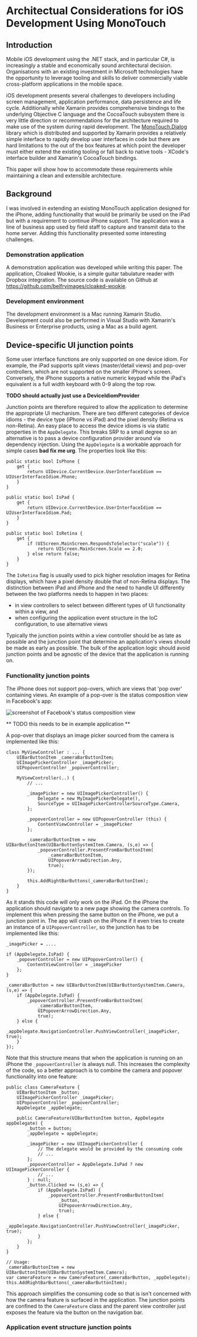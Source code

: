 # Architectual Considerations for iOS Development Using MonoTouch

## Introduction

Mobile iOS development using the .NET stack, and in particular C#, is increasingly a stable and economically sound architectural decision. Organisations with an existing investment in Microsoft technologies have the opportunity to leverage tooling and skills to deliver commercially viable cross-platform applications in the mobile space.

iOS development presents several challenges to developers including screen management, application performance, data persistence and life cycle. Additionally while Xamarin provides comprehensive bindings to the underlying Objective C language and the CocoaTouch subsystem there is very little direction or recommendations for the architecture required to make use of the system during rapid development. The [MonoTouch.Dialog]([http://docs.xamarin.com/guides/ios/user_interface/monotouch.dialog) library which is distributed and supported by Xamarin provides a relatively simple interface to rapidly develop user interfaces in code but there are hard limitations to the out of the box features at which point the developer must either extend the existing tooling or fall back to native tools - XCode's interface builder and Xamarin's CocoaTouch bindings. 

This paper will show how to accommodate these requirements while maintaining a clean and extensible architecture.


## Background

I was involved in extending an existing MonoTouch application designed for the iPhone, adding functionality that would be primarily be used on the iPad but with a requirement to continue iPhone support. The application was a line of business app used by field staff to capture and transmit data to the home server. Adding this functionality presented some interesting challenges.

### Demonstration application
A demonstration application was developed while writing this paper. The application, Cloaked Wookie, is a simple guitar tabulature reader with Dropbox integration. The source code is available on Github at <https://github.com/belfryimages/cloaked-wookie>.

### Development environment
The development environment is a Mac running Xamarin Studio. Development could also be performed in Visual Studio with Xamarin's Business or Enterprise products, using a Mac as a build agent.



## Device-specific UI junction points

Some user interface functions are only supported on one device idiom. For example, the iPad supports split views (master/detail views) and pop-over controllers, which are not supported on the smaller iPhone's screen. Conversely, the iPhone supports a native numeric keypad while the iPad's equivalent is a full width keyboard with 0-9 along the top row.


**TODO should actually just use a DeviceIdiomProvider**

Junction points are therefore required to allow the application to determine the appropriate UI mechanism. There are two different categories of device idioms - the device type (iPhone vs iPad) and the pixel density (Retina vs non-Retina). An easy place to access the device idioms is via static properties in the `AppDelegate`. This breaks SRP to a small degree so an alternative is to pass a device configuration provider around via dependency injection. Using the `AppDelegate` is a workable approach for simple cases **bad fix me urg**. The properties look like this:

	public static bool IsPhone {
		get {
			return UIDevice.CurrentDevice.UserInterfaceIdiom == UIUserInterfaceIdiom.Phone;
		}
	}

	public static bool IsPad {
		get {
			return UIDevice.CurrentDevice.UserInterfaceIdiom == UIUserInterfaceIdiom.Pad;
		}
	}

	public static bool IsRetina {
		get {
			if (UIScreen.MainScreen.RespondsToSelector("scale")) {
				return UIScreen.MainScreen.Scale == 2.0;
			} else return false;
		}
	}

The `IsRetina` flag is usually used to pick higher resolution images for Retina displays, which have a pixel density double that of non-Retina displays. The distinction between iPad and iPhone and the need to handle UI differently between the two platforms needs to happen in two places:

- in view controllers to select between different types of UI functionality within a view, and
- when configuring the application event structure in the IoC configuration, to use alternative views

Typically the junction points within a view controller should be as late as possible and the junction point that determine an application's views should be made as early as possible. The bulk of the application logic should avoid junction points and be agnostic of the device that the application is running on.


### Functionality junction points

The iPhone does not support pop-overs, which are views that 'pop over' containing views. An example of a pop-over is the status composition view in Facebook's app:

![screenshot of Facebook's status composition view](images/facebook_status_composition_view_ipad.png)

** TODO this needs to be in example application **

A pop-over that displays an image picker sourced from the camera is implemented like this:

	class MyViewController : ... {
		UIBarButtonItem _cameraBarButtonItem;
		UIImagePickerController _imagePicker;
		UIPopoverController _popoverController;

		MyViewController(..) {
			// ...

			_imagePicker = new UIImagePickerController() {
				Delegate = new MyImagePickerDelegate(),
				SourceType = UIImagePickerControllerSourceType.Camera,
			};

			_popoverController = new UIPopoverController (this) {
				ContentViewController = _imagePicker
			};
			
			_cameraBarButtonItem = new UIBarButtonItem(UIBarButtonSystemItem.Camera, (s,e) => {
				_popoverController.PresentFromBarButtonItem(
					_cameraBarButtonItem, 
					UIPopoverArrawDirection.Any,
					true);
			});

			this.AddRightBarButtons(_cameraBarButtonItem);
		}
	}

As it stands this code will only work on the iPad. On the iPhone the application should navigate to a new page showing the camera controls. To implement this when pressing the same button on the iPhone, we put a junction point in. The app will crash on the iPhone if it even tries to create an instance of a `UIPopoverController`, so the junction has to be implemented like this:

	_imagePicker = ....

	if (AppDelegate.IsPad) {
		_popoverController = new UIPopoverController() {
			ContentViewController = _imagePicker
		};
	}

	_cameraBarButton = new UIBarButtonItem(UIBarButtonSystemItem.Camera, (s,e) => {
		if (AppDelegate.IsPad) {
			_popoverController.PresentFromBarButtonItem(
				_cameraBarButtonItem, 
				UIPopoverArrowDirection.Any,
				true);
		} else {
			_appDelegate.NavigationController.PushViewController(_imagePicker, true);
		}
	});

Note that this structure means that when the application is running on an iPhone the `_popoverController` is always null. This increases the complexity of the code, so a better approach is to combine the camera and popover functionality into one feature:

	public class CameraFeature {
		UIBarButtonItem _button;
		UIImagePickerController _imagePicker;
		UIPopoverController _popoverController;
		AppDelegate _appDelegate;

		public CameraFeature(UIBarButtonItem button, AppDelegate appDelegate) {
			_button = button;
			_appDelegate = appDelegate;

			_imagePicker = new UIImagePickerController {
				// The delegate would be provided by the consuming code
				// ...
			};
			_popoverController = AppDelegate.IsPad ? new UIImagePickerConroller {
				// ...
			} : null;
			_button.Clicked += (s,e) => {
				if (AppDelegate.IsPad) {
					_popoverController.PresentFromBarButtonItem(
						_button, 
						UIPopoverArrowDirection.Any,
						true);
				} else {
					_appDelegate.NavigationController.PushViewController(_imagePicker, true);
				}
			};
		}
	}

	// Usage:
	_cameraBarButtonItem = new UIBarButtonItem(UIBarButtonSystemItem.Camera);
	var cameraFeature = new CameraFeature(_cameraBarButton, _appDelegate);
	this.AddRightBarButtons(_cameraBarButtonItem);

This approach simplifies the consuming code so that is isn't concerned with how the camera feature is surfaced in the application. The junction points are confined to the `CameraFeature` class and the parent view controller just exposes the feature via the button on the navigation bar.

### Application event structure junction points




